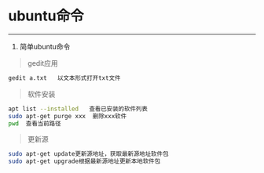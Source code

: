 # ubuntu命令
----

1. 简单ubuntu命令
>gedit应用
```bash
gedit a.txt   以文本形式打开txt文件
```
>软件安装
```bash
apt list --installed   查看已安装的软件列表
sudo apt-get purge xxx  删除xxx软件
pwd  查看当前路径
```
>更新源
```bash
sudo apt-get update更新源地址，获取最新源地址软件包
sudo apt-get upgrade根据最新源地址更新本地软件包
```
